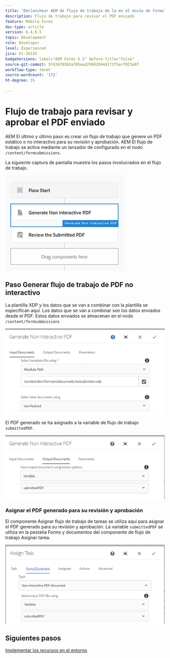 ```yaml
---
title: 'Déclencheur AEM de flujo de trabajo de la en el envío de formularios de HTML5: revisar y aprobar el PDF'
description: Flujo de trabajo para revisar el PDF enviado
feature: Mobile Forms
doc-type: article
version: 6.4,6.5
topic: Development
role: Developer
level: Experienced
jira: kt-16215
badgeVersions: label="AEM Forms 6.5" before-title="false"
source-git-commit: 5f42678502a785ead29982044d1f3f5ecf023e0f
workflow-type: tm+mt
source-wordcount: '172'
ht-degree: 3%

---
```


# Flujo de trabajo para revisar y aprobar el PDF enviado

AEM El último y último paso es crear un flujo de trabajo que genere un PDF estático o no interactivo para su revisión y aprobación. AEM El flujo de trabajo se activa mediante un lanzador de configurado en el nodo `/content/formsubmissions`.

La siguiente captura de pantalla muestra los pasos involucrados en el flujo de trabajo.

![flujo de trabajo](assets/workflow.PNG)

## Paso Generar flujo de trabajo de PDF no interactivo

La plantilla XDP y los datos que se van a combinar con la plantilla se especifican aquí. Los datos que se van a combinar son los datos enviados desde el PDF. Estos datos enviados se almacenan en el nodo ```/content/formsubmissions```

![flujo de trabajo](assets/generate-pdf1.PNG)

El PDF generado se ha asignado a la variable de flujo de trabajo `submittedPDF`.

![flujo de trabajo](assets/generate-pdf2.PNG)

### Asignar el PDF generado para su revisión y aprobación

El componente Asignar flujo de trabajo de tareas se utiliza aquí para asignar el PDF generado para su revisión y aprobación. La variable `submittedPDF` se utiliza en la pestaña Forms y documentos del componente de flujo de trabajo Asignar tarea.

![flujo de trabajo](assets/assign-task.PNG)


## Siguientes pasos

[Implementar los recursos en el entorno](./deploy-assets.md)